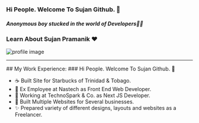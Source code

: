 ### Hi People. Welcome To Sujan Github. 👋

##### Anonymous boy stucked in the world of Developers🙋💃


### Learn About Sujan Pramanik ❤️
<img src="https://media.licdn.com/dms/image/D5616AQEu71VJfhnGMA/profile-displaybackgroundimage-shrink_350_1400/0/1684440250502?e=1689811200&v=beta&t=QAKsGit8KwUY9tyR0lwLE1S-IXiL_zCAkqv2vnpdoAQ" widht="400" title="profile image">
<hr/>
## My Work Experience:
### Hi People. Welcome To Sujan Github. 👋

- ☕ Built Site for Starbucks of Trinidad & Tobago.
- 🙋 Ex Employee at Nastech as Front End Web Developer.
- 🙋 Working at TechnoSpark & Co. as Next JS Developer.
- 🚀 Built Multiple Websites for Several businesses.
- ✨ Prepared variety of different designs, layouts and websites as a Freelancer.

<!--
**sujandev1635/sujandev1635** is a ✨ _special_ ✨ repository because its `README.md` (this file) appears on your GitHub profile.

Here are some ideas to get you started:

- 🔭 I’m currently working on ...
- 🌱 I’m currently learning ...
- 👯 I’m looking to collaborate on ...
- 🤔 I’m looking for help with ...
- 💬 Ask me about ...
- 📫 How to reach me: ...
- 😄 Pronouns: ...
- ⚡ Fun fact: ...
-->
